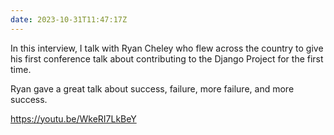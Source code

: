 ```yaml
---
date: 2023-10-31T11:47:17Z
---
```


In this interview, I talk with Ryan Cheley who flew across the country to give his first conference talk about contributing to the Django Project for the first time.

Ryan gave a great talk about success, failure, more failure, and more success.

https://youtu.be/WkeRI7LkBeY

